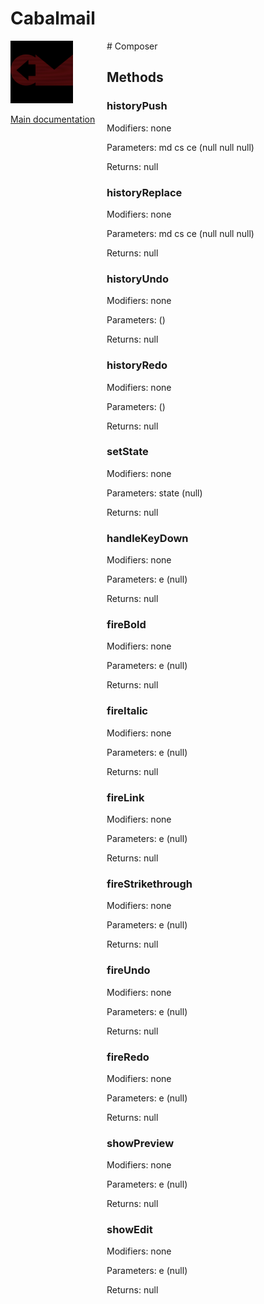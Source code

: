 # Cabalmail
<div style="width: 10em; float:left; height: 100%; padding-right: 1em;"><img src="/docs/logo.png" width="100" />
<p><a href="/README.md">Main documentation</a></p>
</div><div style="padding-left: 11em;">
# Composer


## Methods
### historyPush
Modifiers: none

Parameters: md
cs
ce (null
null
null)

Returns: null

### historyReplace
Modifiers: none

Parameters: md
cs
ce (null
null
null)

Returns: null

### historyUndo
Modifiers: none

Parameters:  ()

Returns: null

### historyRedo
Modifiers: none

Parameters:  ()

Returns: null

### setState
Modifiers: none

Parameters: state (null)

Returns: null

### handleKeyDown
Modifiers: none

Parameters: e (null)

Returns: null

### fireBold
Modifiers: none

Parameters: e (null)

Returns: null

### fireItalic
Modifiers: none

Parameters: e (null)

Returns: null

### fireLink
Modifiers: none

Parameters: e (null)

Returns: null

### fireStrikethrough
Modifiers: none

Parameters: e (null)

Returns: null

### fireUndo
Modifiers: none

Parameters: e (null)

Returns: null

### fireRedo
Modifiers: none

Parameters: e (null)

Returns: null

### showPreview
Modifiers: none

Parameters: e (null)

Returns: null

### showEdit
Modifiers: none

Parameters: e (null)

Returns: null

</div>
